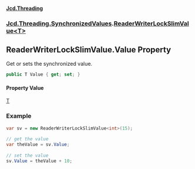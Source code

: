 #### [Jcd.Threading](index.md 'index')
### [Jcd.Threading.SynchronizedValues](Jcd.Threading.SynchronizedValues.md 'Jcd.Threading.SynchronizedValues').[ReaderWriterLockSlimValue&lt;T&gt;](ReaderWriterLockSlimValue_T_.md 'Jcd.Threading.SynchronizedValues.ReaderWriterLockSlimValue<T>')

## ReaderWriterLockSlimValue<T>.Value Property

Get or sets the synchronized value.

```csharp
public T Value { get; set; }
```

#### Property Value
[T](ReaderWriterLockSlimValue_T_.md#Jcd.Threading.SynchronizedValues.ReaderWriterLockSlimValue_T_.T 'Jcd.Threading.SynchronizedValues.ReaderWriterLockSlimValue<T>.T')

### Example
  
```csharp  
var sv = new ReaderWriterLockSlimValue<int>(15);  
  
// get the value  
var theValue = sv.Value;  
  
// set the value  
sv.Value = theValue + 10;  
```
